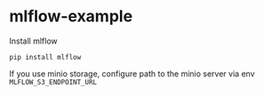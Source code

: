 # mlflow-example

Install mlflow 

```
pip install mlflow
```

If you use minio storage, configure path to the minio server via env `MLFLOW_S3_ENDPOINT_URL`